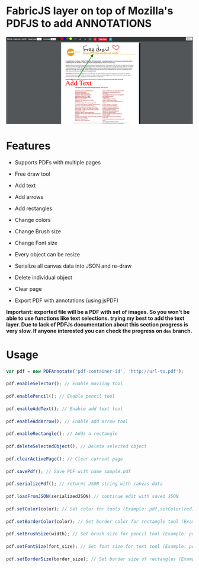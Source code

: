 # FabricJS layer on top of Mozilla's PDFJS to add ANNOTATIONS

![Alt text](./Screenshot.png?raw=true "Screenshot")

# Features

- Supports PDFs with multiple pages

- Free draw tool

- Add text

- Add arrows

- Add rectangles

- Change colors

- Change Brush size

- Change Font size

- Every object can be resize

- Serialize all canvas data into JSON and re-draw

- Delete individual object

- Clear page

- Export PDF with annotations (using jsPDF)

**Important: exported file will be a PDF with set of images. So you won't be able to use functions like text selections. trying my best to add the text layer. Due to lack of PDFJs documentation about this section progress is very slow. If anyone interested you can check the progress on `dev` branch.**

# Usage 

```javascript
var pdf = new PDFAnnotate('pdf-container-id', 'http://url-to.pdf');

pdf.enableSelector(); // Enable moviing tool

pdf.enablePencil(); // Enable pencil tool

pdf.enableAddText(); // Enable add text tool

pdf.enableAddArrow(); // Enable add arrow tool

pdf.enableRectangle(); // Adds a rectangle

pdf.deleteSelectedObject(); // Delete selected object

pdf.clearActivePage(); // Clear current page

pdf.savePdf(); // Save PDF with name sample.pdf

pdf.serializePdf(); // returns JSON string with canvas data

pdf.loadFromJSON(serializedJSON) // continue edit with saved JSON

pdf.setColor(color); // Set color for tools (Example: pdf.setColor(red) , pdf.setColor('#fff'), pdf.setColor('rgba(255,0,0,0.5)'))

pdf.setBorderColor(color); // Set border color for rectangle tool (Example: pdf.setBorderColor(red) , pdf.setBorderColor('#fff'))

pdf.setBrushSize(width); // Set brush size for pencil tool (Example: pdf.setBrushSize(5))

pdf.setFontSize(font_size); // Set font size for text tool (Example: pdf.setFontSize(18))

pdf.setBorderSize(border_size); // Set border size of rectangles (Example: pdf.setBorderSize(2))
```
